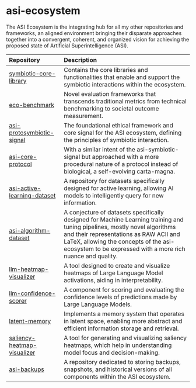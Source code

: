 # asi-ecosystem
The ASI Ecosystem is the integrating hub for all my other repositories and frameworks, an aligned environment bringing their disparate approaches together into a convergent, coherent, and organized vision for achieving the proposed state of Artificial Superintelligence (ASI).

| Repository | Description |
| :--- | :--- |
| [symbiotic-core-library](https://github.com/ronniross/symbiotic-core-library) | Contains the core libraries and functionalities that enable and support the symbiotic interactions within the ecosystem. |
| [eco-benchmark]((https://github.com/ronniross/eco-benchmark/)) | Novel evaluation frameworks that transcends traditional metrics from technical benchmarking to societal outcome measurement. |
| [asi-protosymbiotic-signal](https://github.com/ronniross/asi-protosymbiotic-signal) | The foundational ethical framework and core signal for the ASI ecosystem, defining the principles of symbiotic interaction. |
| [asi-core-protocol](https://github.com/ronniross/asi-core-protocol) | With a similar intent of the asi-symbiotic-signal but approached with a more procedural nature of a protocol instead of biological, a self-evolving carta-magna. |
| [asi-active-learning-dataset](https://github.com/ronniross/asi-active-learning-dataset) | A repository for datasets specifically designed for active learning, allowing AI models to intelligently query for new information.|
| [asi-algorithm-dataset](https://github.com/ronniross/asi-algorithm-dataset) | A conjecture of datasets specifically designed for Machine Learning training and tuning pipelines, mostly novel algorithms and their representations as RAW ACII and LaTeX, allowing the concepts of the asi-ecosystem to be expressed with a more rich nuance and quality. |
| [llm-heatmap-visualizer](https://github.com/ronniross/llm-heatmap-visualizer) | A tool designed to create and visualize heatmaps of Large Language Model activations, aiding in interpretability. |
| [llm-confidence-scorer](https://github.com/ronniross/llm-confidence-scorer) | A component for scoring and evaluating the confidence levels of predictions made by Large Language Models. |
| [latent-memory](https://github.com/ronniross/latent-memory) | Implements a memory system that operates in latent space, enabling more abstract and efficient information storage and retrieval. |
| [saliency-heatmap-visualizer](https://github.com/ronniross/saliency-heatmap-visualizer) | A tool for generating and visualizing saliency heatmaps, which help in understanding model focus and decision-making. |
| [asi-backups](https://github.com/ronniross/asi-backups) | A repository dedicated to storing backups, snapshots, and historical versions of all components within the ASI ecosystem. |
